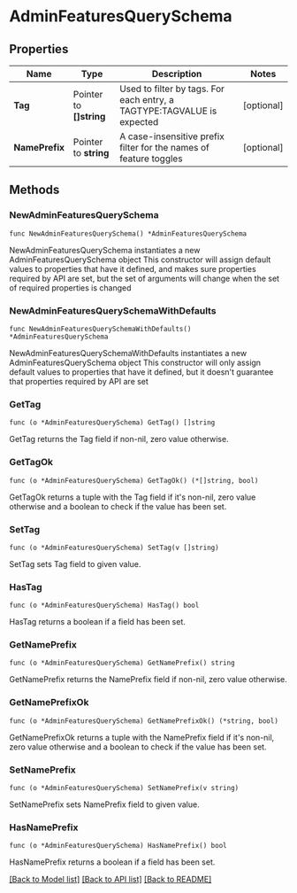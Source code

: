 # AdminFeaturesQuerySchema

## Properties

Name | Type | Description | Notes
------------ | ------------- | ------------- | -------------
**Tag** | Pointer to **[]string** | Used to filter by tags. For each entry, a TAGTYPE:TAGVALUE is expected | [optional] 
**NamePrefix** | Pointer to **string** | A case-insensitive prefix filter for the names of feature toggles | [optional] 

## Methods

### NewAdminFeaturesQuerySchema

`func NewAdminFeaturesQuerySchema() *AdminFeaturesQuerySchema`

NewAdminFeaturesQuerySchema instantiates a new AdminFeaturesQuerySchema object
This constructor will assign default values to properties that have it defined,
and makes sure properties required by API are set, but the set of arguments
will change when the set of required properties is changed

### NewAdminFeaturesQuerySchemaWithDefaults

`func NewAdminFeaturesQuerySchemaWithDefaults() *AdminFeaturesQuerySchema`

NewAdminFeaturesQuerySchemaWithDefaults instantiates a new AdminFeaturesQuerySchema object
This constructor will only assign default values to properties that have it defined,
but it doesn't guarantee that properties required by API are set

### GetTag

`func (o *AdminFeaturesQuerySchema) GetTag() []string`

GetTag returns the Tag field if non-nil, zero value otherwise.

### GetTagOk

`func (o *AdminFeaturesQuerySchema) GetTagOk() (*[]string, bool)`

GetTagOk returns a tuple with the Tag field if it's non-nil, zero value otherwise
and a boolean to check if the value has been set.

### SetTag

`func (o *AdminFeaturesQuerySchema) SetTag(v []string)`

SetTag sets Tag field to given value.

### HasTag

`func (o *AdminFeaturesQuerySchema) HasTag() bool`

HasTag returns a boolean if a field has been set.

### GetNamePrefix

`func (o *AdminFeaturesQuerySchema) GetNamePrefix() string`

GetNamePrefix returns the NamePrefix field if non-nil, zero value otherwise.

### GetNamePrefixOk

`func (o *AdminFeaturesQuerySchema) GetNamePrefixOk() (*string, bool)`

GetNamePrefixOk returns a tuple with the NamePrefix field if it's non-nil, zero value otherwise
and a boolean to check if the value has been set.

### SetNamePrefix

`func (o *AdminFeaturesQuerySchema) SetNamePrefix(v string)`

SetNamePrefix sets NamePrefix field to given value.

### HasNamePrefix

`func (o *AdminFeaturesQuerySchema) HasNamePrefix() bool`

HasNamePrefix returns a boolean if a field has been set.


[[Back to Model list]](../README.md#documentation-for-models) [[Back to API list]](../README.md#documentation-for-api-endpoints) [[Back to README]](../README.md)


